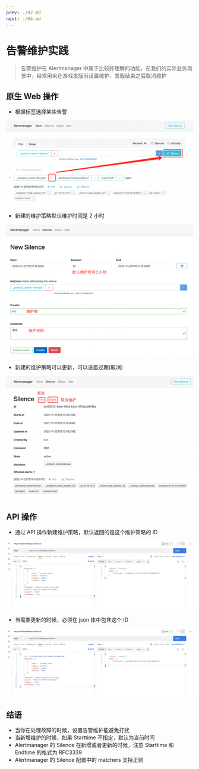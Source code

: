```yaml
---
prev: ./02.md
next: ./04.md
---
```


# 告警维护实践

> 告警维护在 Alertmanager 中属于比较好理解的功能，在我们的实际业务场景中，经常用来在游戏发版前设置维护，发版结束之后取消维护

## 原生 Web 操作

- 根据标签选择某些告警

![](./asset/alertmanager_silence_web_1.png)

- 新建的维护策略默认维护时间是 2 小时

![](./asset/alertmanager_silence_web_2.png)

- 新建的维护策略可以更新，可以设置过期(取消)

![](./asset/alertmanager_silence_web_3.png)

## API 操作

- 通过 API 操作新建维护策略，默认返回的是这个维护策略的 ID

![](./asset/alertmanager_silence_api_1.png)

- 当需要更新的时候，必须在 json 体中包含这个 ID

![](./asset/alertmanager_silence_api_2.png)

## 结语

- 当你在处理故障的时候，设置告警维护能避免打扰
- 当新增维护的时候，如果 Starttime 不指定，默认为当前时间
- Alertmanager 的 Silence 在新增或者更新的时候，注意 Starttime 和 Endtime 的格式为 RFC3339
- Alertmanager 的 Silence 配置中的 matchers 支持正则
